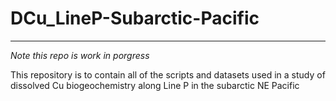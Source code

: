 # DCu_LineP-Subarctic-Pacific

***
_Note this repo is work in porgress_

This repository is to contain all of the scripts and datasets used in a study of dissolved Cu biogeochemistry along Line P in the subarctic NE Pacific